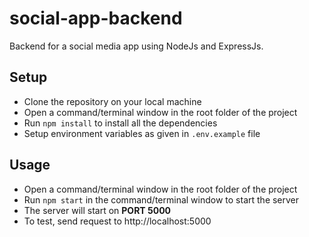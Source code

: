 # social-app-backend

Backend for a social media app using NodeJs and ExpressJs.

## Setup

- Clone the repository on your local machine
- Open a command/terminal window in the root folder of the project
- Run `npm install` to install all the dependencies
- Setup environment variables as given in `.env.example` file

## Usage

- Open a command/terminal window in the root folder of the project
- Run `npm start` in the command/terminal window to start the server
- The server will start on **PORT 5000**
- To test, send request to http://localhost:5000
